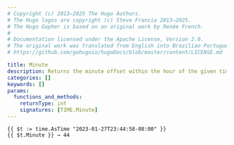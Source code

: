 ```yaml
---
# Copyright (c) 2013–2025 The Hugo Authors.
# The Hugo logos are copyright (c) Steve Francia 2013–2025.
# The Hugo Gopher is based on an original work by Renée French.
#
# Documentation licensed under the Apache License, Version 2.0.
# The original work was translated from English into Brazilian Portuguese.
# https://github.com/gohugoio/hugoDocs/blob/master/content/LICENSE.md

title: Minute
description: Returns the minute offset within the hour of the given time.Time value, in the range [0, 59].
categories: []
keywords: []
params:
  functions_and_methods:
    returnType: int
    signatures: [TIME.Minute]
---
```


```go-html-template
{{ $t := time.AsTime "2023-01-27T23:44:58-08:00" }}
{{ $t.Minute }} → 44
```
